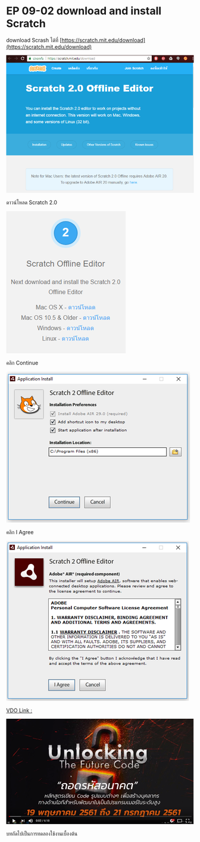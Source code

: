 # EP 09-02 download and install Scratch 

download Scrash ได้ที่ 
[https://scratch.mit.edu/download](https://scratch.mit.edu/download)
  

![](images/EP09/090201.PNG)  

ดาวน์โหลด Scratch 2.0 

![](images/EP09/090202.PNG)  

คลิก Continue  

![](images/EP09/090203.PNG)  

คลิก I Agree  

![](images/EP09/090204.PNG)  

[VDO Link : ](https://youtu.be/IHhfPBV8ZSc)

[![](images/EP09/00.PNG)](https://youtu.be/IHhfPBV8ZSc)

บทถัดไปเป็นการทดลองใช้งานเบื้องต้น

